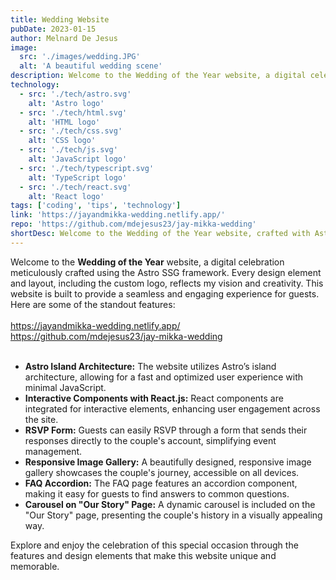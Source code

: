 ```yaml
---
title: Wedding Website
pubDate: 2023-01-15
author: Melnard De Jesus
image:
  src: './images/wedding.JPG'
  alt: 'A beautiful wedding scene'
description: Welcome to the Wedding of the Year website, a digital celebration meticulously crafted using the Astro SSG framework. Every design element and layout, including the custom logo, reflects my vision and creativity. This website is built to provide a seamless and engaging experience for guests. Here are some of the standout features
technology:
  - src: './tech/astro.svg'
    alt: 'Astro logo'
  - src: './tech/html.svg'
    alt: 'HTML logo'
  - src: './tech/css.svg'
    alt: 'CSS logo'
  - src: './tech/js.svg'
    alt: 'JavaScript logo'
  - src: './tech/typescript.svg'
    alt: 'TypeScript logo'
  - src: './tech/react.svg'
    alt: 'React logo'
tags: ['coding', 'tips', 'technology']
link: 'https://jayandmikka-wedding.netlify.app/'
repo: 'https://github.com/mdejesus23/jay-mikka-wedding'
shortDesc: Welcome to the Wedding of the Year website, crafted with Astro SSG. Every design element, including the custom logo, reflects my vision for an engaging guest experience.
---
```


Welcome to the **Wedding of the Year** website, a digital celebration meticulously crafted using the Astro SSG framework. Every design element and layout, including the custom logo, reflects my vision and creativity. This website is built to provide a seamless and engaging experience for guests. Here are some of the standout features:
<br>
<br>
<span class="text-lblue">https://jayandmikka-wedding.netlify.app/</span>
<br>
<span class="text-lblue">https://github.com/mdejesus23/jay-mikka-wedding</span>
<br>
<br>

- **<i class="fas fa-cogs text-lblue"></i> Astro Island Architecture:** The website utilizes Astro’s island architecture, allowing for a fast and optimized user experience with minimal JavaScript.
- **<i class="fab fa-react text-lblue"></i> Interactive Components with React.js:** React components are integrated for interactive elements, enhancing user engagement across the site.
- **<i class="fas fa-pencil-alt text-lblue"></i> RSVP Form:** Guests can easily RSVP through a form that sends their responses directly to the couple's account, simplifying event management.
- **<i class="fas fa-images text-lblue"></i> Responsive Image Gallery:** A beautifully designed, responsive image gallery showcases the couple's journey, accessible on all devices.
- **<i class="fas fa-question-circle text-lblue"></i> FAQ Accordion:** The FAQ page features an accordion component, making it easy for guests to find answers to common questions.
- **<i class="fas fa-images text-lblue"></i> Carousel on "Our Story" Page:** A dynamic carousel is included on the "Our Story" page, presenting the couple's history in a visually appealing way.

Explore and enjoy the celebration of this special occasion through the features and design elements that make this website unique and memorable.
